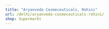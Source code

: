 ```yaml
---
title: "Aryanveda Cosmeceuticals, Rohini"
url: /delhi/aryanveda-cosmeceuticals-rohini/
shop: Supermarkt
---
```

